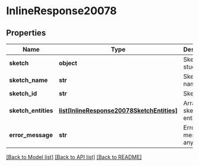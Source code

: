 # InlineResponse20078

## Properties
Name | Type | Description | Notes
------------ | ------------- | ------------- | -------------
**sketch** | **object** | Sketch in a studio | 
**sketch_name** | **str** | Sketch name | 
**sketch_id** | **str** | Sketch ID | 
**sketch_entities** | [**list[InlineResponse20078SketchEntities]**](InlineResponse20078SketchEntities.md) | Array of sketch entities | 
**error_message** | **str** | Error message, if any | 

[[Back to Model list]](../README.md#documentation-for-models) [[Back to API list]](../README.md#documentation-for-api-endpoints) [[Back to README]](../README.md)


